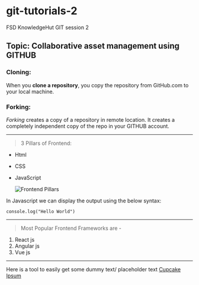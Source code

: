 # git-tutorials-2

FSD KnowledgeHut GIT session 2

## Topic: Collaborative asset management using GITHUB

### Cloning:

When you **clone a repository**, you copy the repository from GitHub.com to your local machine.

### Forking:

_Forking_ creates a copy of a repository in remote location. It creates a completely independent copy of the repo in your GITHUB account.

---

> 3 Pillars of Frontend:

- Html
- CSS
- JavaScript

  ![Frontend Pillars](https://p92.com/binaries/content/gallery/p92website/technologies/htmlcssjs-overview.png)

In Javascript we can display the output using the below syntax:

`console.log("Hello World")`

---

> Most Popular Frontend Frameworks are -

1. React js
2. Angular js
3. Vue js

---

Here is a tool to easily get some dummy text/ placeholder text [Cupcake Ipsum](https://cupcakeipsum.com/)
